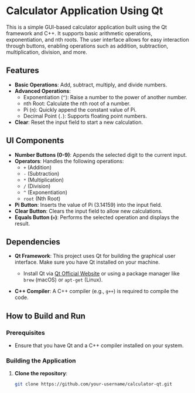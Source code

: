 # Calculator Application Using Qt

This is a simple GUI-based calculator application built using the Qt framework and C++. It supports basic arithmetic operations, exponentiation, and nth roots. The user interface allows for easy interaction through buttons, enabling operations such as addition, subtraction, multiplication, division, and more.

## Features

- **Basic Operations**: Add, subtract, multiply, and divide numbers.
- **Advanced Operations**:
  - Exponentiation (`^`): Raise a number to the power of another number.
  - nth Root: Calculate the nth root of a number.
  - Pi (`π`): Quickly append the constant value of Pi.
  - Decimal Point (`.`): Supports floating point numbers.
- **Clear**: Reset the input field to start a new calculation.

## UI Components

- **Number Buttons (0-9)**: Appends the selected digit to the current input.
- **Operators**: Handles the following operations:
  - `+` (Addition)
  - `-` (Subtraction)
  - `*` (Multiplication)
  - `/` (Division)
  - `^` (Exponentiation)
  - `root` (Nth Root)
- **Pi Button**: Inserts the value of Pi (3.14159) into the input field.
- **Clear Button**: Clears the input field to allow new calculations.
- **Equals Button (`=`)**: Performs the selected operation and displays the result.

## Dependencies

- **Qt Framework**: This project uses Qt for building the graphical user interface. Make sure you have Qt installed on your machine.
  
  - Install Qt via [Qt Official Website](https://www.qt.io/download) or using a package manager like `brew` (macOS) or `apt-get` (Linux).
  
- **C++ Compiler**: A C++ compiler (e.g., `g++`) is required to compile the code.

## How to Build and Run

### Prerequisites

- Ensure that you have Qt and a C++ compiler installed on your system.
  
### Building the Application

1. **Clone the repository**:
   ```bash
   git clone https://github.com/your-username/calculator-qt.git
